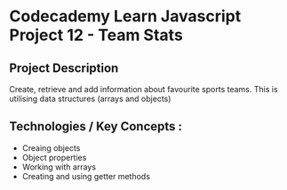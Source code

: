 # Codecademy Learn Javascript Project 12 - Team Stats

## Project Description
Create, retrieve and add information about favourite sports teams. This is utilising data structures (arrays and objects)

   
## Technologies / Key Concepts :
- Creaing objects
- Object properties
- Working with arrays
- Creating and using getter methods
